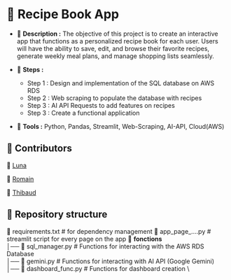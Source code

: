 # 📘 Recipe Book App

- 📄 **Description :** The objective of this project is to create an interactive app that functions as a personalized recipe book for each user. Users will have the ability to save, edit, and browse their favorite recipes, generate weekly meal plans, and manage shopping lists seamlessly.

- 🚩 **Steps :**
  -  Step 1 : Design and implementation of the SQL database on AWS RDS
  -  Step 2 : Web scraping to populate the database with recipes
  -  Step 3 : AI API Requests to add features on recipes
  -  Step 3 : Create a functional application
    
- 🔧 **Tools :** Python, Pandas, Streamlit, Web-Scraping, AI-API, Cloud(AWS)

 
## 👋 Contributors

👩 [Luna](https://github.com/LunaGTN) 

🧑 [Romain](https://github.com/Romain-Data) 

🧑 [Thibaud](https://github.com/Thibaud-TR)


## 📂 Repository structure

📄 requirements.txt  # for dependency management
📄 app_page_....py  # streamlit script for every page on the app
📁 **fonctions** \
│── 📄 sql_manager.py  # Functions for interacting with the AWS RDS Database \
│── 📄 gemini.py  # Functions for interacting with AI API (Google Gemini) \
│── 📄 dashboard_func.py # Functions for dashboard creation \
 

